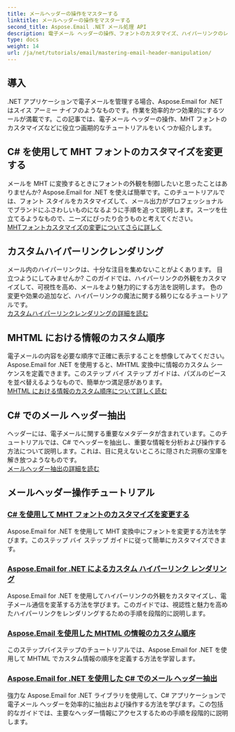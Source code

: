 ```yaml
---
title: メールヘッダーの操作をマスターする
linktitle: メールヘッダーの操作をマスターする
second_title: Aspose.Email .NET メール処理 API
description: 電子メール ヘッダーの操作、フォントのカスタマイズ、ハイパーリンクのレンダリング、および MHTML 情報の順序付けに関するステップ バイ ステップ ガイドを含む、Aspose.Email for .NET チュートリアルをマスターします。
type: docs
weight: 14
url: /ja/net/tutorials/email/mastering-email-header-manipulation/
---
```

## 導入

.NET アプリケーションで電子メールを管理する場合、Aspose.Email for .NET はスイス アーミー ナイフのようなものです。作業を効率的かつ効果的にするツールが満載です。この記事では、電子メール ヘッダーの操作、MHT フォントのカスタマイズなどに役立つ画期的なチュートリアルをいくつか紹介します。

## C# を使用して MHT フォントのカスタマイズを変更する  
メールを MHT に変換するときにフォントの外観を制御したいと思ったことはありませんか? Aspose.Email for .NET を使えば簡単です。このチュートリアルでは、フォント スタイルをカスタマイズして、メール出力がプロフェッショナルでブランドにふさわしいものになるように手順を追って説明します。スーツを仕立てるようなもので、ニーズにぴったり合うものと考えてください。  
[MHTフォントカスタマイズの変更についてさらに詳しく](./changing-mht-font-customization/)  

## カスタムハイパーリンクレンダリング  
メール内のハイパーリンクは、十分な注目を集めないことがよくあります。 目立つようにしてみませんか? このガイドでは、ハイパーリンクの外観をカスタマイズして、可視性を高め、メールをより魅力的にする方法を説明します。 色の変更や効果の追加など、ハイパーリンクの魔法に関する頼りになるチュートリアルです。  
[カスタムハイパーリンクレンダリングの詳細を読む](./custom-hyperlink-rendering/)  

## MHTML における情報のカスタム順序  
電子メールの内容を必要な順序で正確に表示することを想像してみてください。Aspose.Email for .NET を使用すると、MHTML 変換中に情報のカスタム シーケンスを定義できます。このステップ バイ ステップ ガイドは、パズルのピースを並べ替えるようなもので、簡単かつ満足感があります。  
[MHTML における情報のカスタム順序について詳しく読む](./custom-order-of-information-in-mhtml/)  

## C# でのメール ヘッダー抽出  
ヘッダーには、電子メールに関する重要なメタデータが含まれています。このチュートリアルでは、C# でヘッダーを抽出し、重要な情報を分析および操作する方法について説明します。これは、目に見えないところに隠された洞察の宝庫を解き放つようなものです。  
[メールヘッダー抽出の詳細を読む](./email-header-extraction/)  

## メールヘッダー操作チュートリアル
### [C# を使用して MHT フォントのカスタマイズを変更する](./changing-mht-font-customization/)
Aspose.Email for .NET を使用して MHT 変換中にフォントを変更する方法を学びます。このステップ バイ ステップ ガイドに従って簡単にカスタマイズできます。
### [ Aspose.Email for .NET によるカスタム ハイパーリンク レンダリング](./custom-hyperlink-rendering/)
Aspose.Email for .NET を使用してハイパーリンクの外観をカスタマイズし、電子メール通信を変革する方法を学びます。このガイドでは、視認性と魅力を高めたハイパーリンクをレンダリングするための手順を段階的に説明します。
### [Aspose.Email を使用した MHTML の情報のカスタム順序](./custom-order-of-information-in-mhtml/)
このステップバイステップのチュートリアルでは、Aspose.Email for .NET を使用して MHTML でカスタム情報の順序を定義する方法を学習します。
### [Aspose.Email for .NET を使用した C# でのメール ヘッダー抽出](./email-header-extraction/)
強力な Aspose.Email for .NET ライブラリを使用して、C# アプリケーションで電子メール ヘッダーを効率的に抽出および操作する方法を学びます。この包括的なガイドでは、主要なヘッダー情報にアクセスするための手順を段階的に説明します。 